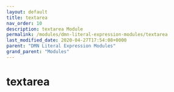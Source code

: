 ```yaml
---
layout: default
title: textarea 
nav_order: 10
description: textarea Module
permalink: /modules/dmn-literal-expression-modules/textarea
last_modified_date: 2020-04-27T17:54:08+0000
parent: "DMN Literal Expression Modules"
grand_parent: "Modules"
---
```


# textarea